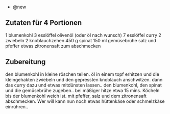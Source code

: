 - @new

## Zutaten für 4 Portionen
1 blumenkohl
3 esslöffel olivenöl (oder öl nach wunsch)
7 esslöffel curry
2 zwiebeln
2 knoblauchzehen
450 g spinat
150 ml gemüsebrühe
salz und pfeffer
etwas zitronensaft zum abschmecken

## Zubereitung
den blumenkohl in kleine röschen teilen.
öl in einem topf erhitzen und die kleingehakten zwiebeln und den gepressten knoblauch anschwitzen. dann das curry dazu und etwas mitdünsten lassen.. den blumenkohl, den spinat und die gemüsebrühe zugeben.. bei mäßiger hitze etwa 15 mins. Köcheln bis der blumenkohl weich ist.
mit pfeffer, salz und dem zitronensaft abschmecken. Wer will kann nun noch etwas hüttenkäse oder schmelzkäse einrühren..

